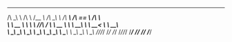  __  __     __        ______   __  __     ______     ______     ______    
/\ \_\ \   /\ \      /\__  _\ /\ \_\ \   /\  ___\   /\  == \   /\  ___\   
\ \  __ \  \ \ \     \/_/\ \/ \ \  __ \  \ \  __\   \ \  __<   \ \  __\   
 \ \_\ \_\  \ \_\       \ \_\  \ \_\ \_\  \ \_____\  \ \_\ \_\  \ \_____\ 
  \/_/\/_/   \/_/        \/_/   \/_/\/_/   \/_____/   \/_/ /_/   \/_____/ 
                                                                          

<!--
**sezer/sezer** is a ✨ _special_ ✨ repository because its `README.md` (this file) appears on your GitHub profile.

Here are some ideas to get you started:

- 🔭 I’m currently working on ...
- 🌱 I’m currently learning ...
- 👯 I’m looking to collaborate on ...
- 🤔 I’m looking for help with ...
- 💬 Ask me about ...
- 📫 How to reach me: ...
- 😄 Pronouns: ...
- ⚡ Fun fact: ...
-->
